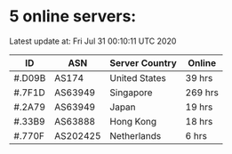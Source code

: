 # 5 online servers:

Latest update at: Fri Jul 31 00:10:11 UTC 2020

| ID | ASN | Server Country | Online |
| -- | --- | -------------- | ------ |
| #.D09B | AS174 | United States | 39 hrs |
| #.7F1D | AS63949 | Singapore | 269 hrs |
| #.2A79 | AS63949 | Japan | 19 hrs |
| #.33B9 | AS63888 | Hong Kong | 18 hrs |
| #.770F | AS202425 | Netherlands | 6 hrs |

